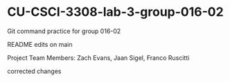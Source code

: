 # CU-CSCI-3308-lab-3-group-016-02

Git command practice for group 016-02

README edits on main

Project Team Members: Zach Evans, Jaan Sigel, Franco Ruscitti

corrected changes

